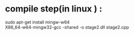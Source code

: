 <h1>compile step(in linux ) :</h1>
sudo apt-get install mingw-w64<br>
X86_64-w64-mingw32-gcc -shared -o stage2.dll stage2.cpp
